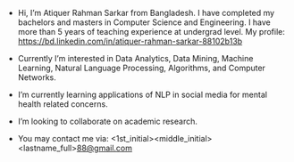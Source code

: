 - Hi, I’m Atiquer Rahman Sarkar from Bangladesh. I have completed my bachelors and masters in Computer Science and Engineering. I have more than 5 years of teaching experience at undergrad level. My profile: https://bd.linkedin.com/in/atiquer-rahman-sarkar-88102b13b

- Currently I’m interested in Data Analytics, Data Mining, Machine Learning, Natural Language Processing, Algorithms, and Computer Networks.

- I’m currently learning applications of NLP in social media for mental health related concerns.

- I’m looking to collaborate on academic research.
- You may contact me via: <1st_initial><middle_initial><lastname_full>88@gmail.com

<!---
SarkarJr/SarkarJr is a ✨ special ✨ repository because its `README.md` (this file) appears on your GitHub profile.
You can click the Preview link to take a look at your changes.
--->
